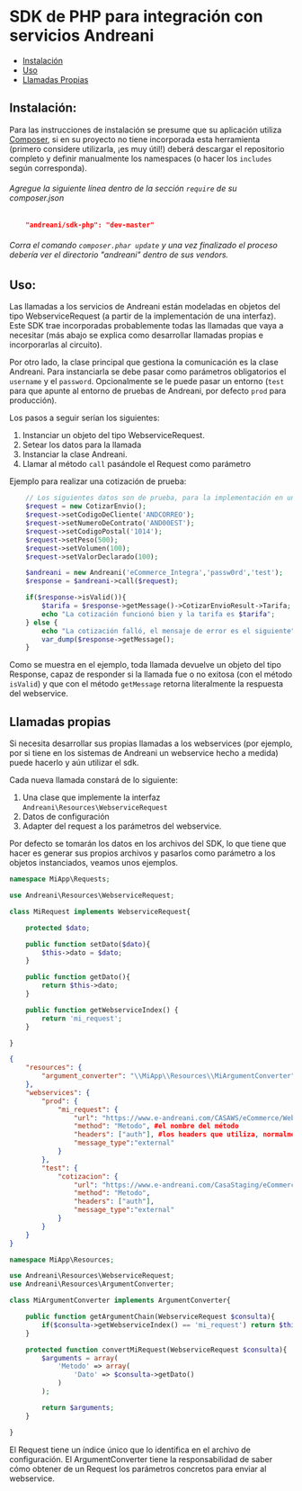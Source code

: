 # SDK de PHP para integración con servicios Andreani

* [Instalación](#instalacion)
* [Uso](#uso)
* [Llamadas Propias](#llamadas_propias)

<a name="instalacion"></a>
## Instalación:

Para las instrucciones de instalación se presume que su aplicación utiliza [Composer](https://getcomposer.org/), si en su proyecto no tiene incorporada esta herramienta (primero considere utilizarla, ¡es muy útil!) deberá descargar el repositorio completo y definir manualmente los namespaces (o hacer los `includes` según corresponda).

###### Agregue la siguiente línea dentro de la sección `require` de su composer.json

```json
    "andreani/sdk-php": "dev-master"
```

###### Corra el comando `composer.phar update` y una vez finalizado el proceso debería ver el directorio "andreani" dentro de sus vendors.

<a name="uso"></a>
## Uso:

Las llamadas a los servicios de Andreani están modeladas en objetos del tipo WebserviceRequest (a partir de la implementación de una interfaz). Este SDK trae incorporadas probablemente todas las llamadas que vaya a necesitar (más abajo se explica como desarrollar llamadas propias e incorporarlas al circuito).

Por otro lado, la clase principal que gestiona la comunicación es la clase Andreani. Para instanciarla se debe pasar como parámetros obligatorios el `username` y el `password`. Opcionalmente se le puede pasar un entorno (`test` para que apunte al entorno de pruebas de Andreani, por defecto `prod` para producción).

Los pasos a seguir serían los siguientes:

1. Instanciar un objeto del tipo WebserviceRequest.
2. Setear los datos para la llamada
3. Instanciar la clase Andreani.
4. Llamar al método `call` pasándole el Request como parámetro

Ejemplo para realizar una cotización de prueba:

```php
    // Los siguientes datos son de prueba, para la implementación en un entorno productivo deberán reemplazarse por los verdaderos
    $request = new CotizarEnvio();
    $request->setCodigoDeCliente('ANDCORREO');
    $request->setNumeroDeContrato('AND00EST');
    $request->setCodigoPostal('1014');
    $request->setPeso(500);
    $request->setVolumen(100);
    $request->setValorDeclarado(100);

    $andreani = new Andreani('eCommerce_Integra','passw0rd','test');
    $response = $andreani->call($request);

    if($response->isValid()){
        $tarifa = $response->getMessage()->CotizarEnvioResult->Tarifa;
        echo "La cotización funcionó bien y la tarifa es $tarifa";
    } else {
        echo "La cotización falló, el mensaje de error es el siguiente";
        var_dump($response->getMessage();
    }
```

Como se muestra en el ejemplo, toda llamada devuelve un objeto del tipo Response, capaz de responder si la llamada fue o no exitosa (con el método `isValid`) y que con el método `getMessage` retorna literalmente la respuesta del webservice.

<a name="llamadas_propias"></a>
## Llamadas propias

Si necesita desarrollar sus propias llamadas a los webservices (por ejemplo, por si tiene en los sistemas de Andreani un webservice hecho a medida) puede hacerlo y aún utilizar el sdk.

Cada nueva llamada constará de lo siguiente:

1. Una clase que implemente la interfaz `Andreani\Resources\WebserviceRequest`
2. Datos de configuración
3. Adapter del request a los parámetros del webservice.

Por defecto se tomarán los datos en los archivos del SDK, lo que tiene que hacer es generar sus propios archivos y pasarlos como parámetro a los objetos instanciados, veamos unos ejemplos.

```php
namespace MiApp\Requests;

use Andreani\Resources\WebserviceRequest;

class MiRequest implements WebserviceRequest{

    protected $dato;

    public function setDato($dato){
        $this->dato = $dato;
    }

    public function getDato(){
        return $this->dato;
    }

    public function getWebserviceIndex() {
        return 'mi_request';
    }

}
```

```json
{
    "resources": {
        "argument_converter": "\\MiApp\\Resources\\MiArgumentConverter"
    },
    "webservices": {
        "prod": {
            "mi_request": {
                "url": "https://www.e-andreani.com/CASAWS/eCommerce/WebserviceAMedida.svc?wsdl", #va la url real del webservice
                "method": "Metodo", #el nombre del método
                "headers": ["auth"], #los headers que utiliza, normalmente 'auth' cuando requiere autenticación o un array vacío cuando no la requiere
                "message_type":"external"
            }
        },
        "test": {
            "cotizacion": {
                "url": "https://www.e-andreani.com/CasaStaging/eCommerce/WebserviceAMedida.svc?wsdl",
                "method": "Metodo",
                "headers": ["auth"],
                "message_type":"external"
            }
        }
    }
}

```

```php
namespace MiApp\Resources;

use Andreani\Resources\WebserviceRequest;
use Andreani\Resources\ArgumentConverter;

class MiArgumentConverter implements ArgumentConverter{

    public function getArgumentChain(WebserviceRequest $consulta){
        if($consulta->getWebserviceIndex() == 'mi_request') return $this->convertMiRequest($consulta);
    }

    protected function convertMiRequest(WebserviceRequest $consulta){
        $arguments = array(
            'Metodo' => array(
                'Dato' => $consulta->getDato()
            )
        );

        return $arguments;
    }

}
```

El Request tiene un índice único que lo identifica en el archivo de configuración. El ArgumentConverter tiene la responsabilidad de saber cómo obtener de un Request los parámetros concretos para enviar al webservice.